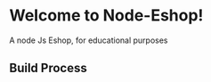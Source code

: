 # Welcome to Node-Eshop!

A node Js Eshop, for educational purposes


## Build Process
[comment]: <> (This is a comment, it will not be included)

